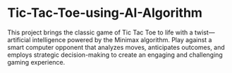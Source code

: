 # Tic-Tac-Toe-using-AI-Algorithm
This project brings the classic game of Tic Tac Toe to life with a twist—artificial intelligence powered by the Minimax algorithm. Play against a smart computer opponent that analyzes moves, anticipates outcomes, and employs strategic decision-making to create an engaging and challenging gaming experience.

